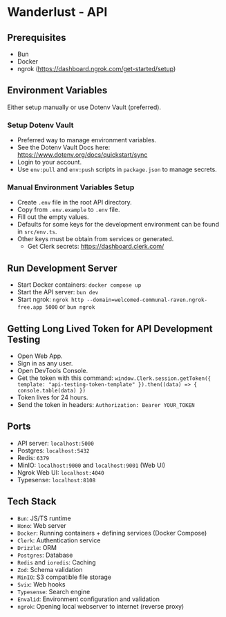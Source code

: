 # Wanderlust - API

## Prerequisites

- Bun
- Docker
- ngrok (https://dashboard.ngrok.com/get-started/setup)

## Environment Variables

Either setup manually or use Dotenv Vault (preferred).

### Setup Dotenv Vault

- Preferred way to manage environment variables.
- See the Dotenv Vault Docs here: https://www.dotenv.org/docs/quickstart/sync
- Login to your account.
- Use `env:pull` and `env:push` scripts in `package.json` to manage secrets.

### Manual Environment Variables Setup

- Create `.env` file in the root API directory.
- Copy from `.env.example` to `.env` file.
- Fill out the empty values.
- Defaults for some keys for the development environment can be found in `src/env.ts`.
- Other keys must be obtain from services or generated.
  - Get Clerk secrets: https://dashboard.clerk.com/

## Run Development Server

- Start Docker containers: `docker compose up`
- Start the API server: `bun dev`
- Start ngrok: `ngrok http --domain=welcomed-communal-raven.ngrok-free.app 5000` or `bun ngrok`

## Getting Long Lived Token for API Development Testing

- Open Web App.
- Sign in as any user.
- Open DevTools Console.
- Get the token with this command: `window.Clerk.session.getToken({ template: "api-testing-token-template" }).then((data) => { console.table(data) })`
- Token lives for 24 hours.
- Send the token in headers: `Authorization: Bearer YOUR_TOKEN`

## Ports

- API server: `localhost:5000`
- Postgres: `localhost:5432`
- Redis: `6379`
- MinIO: `localhost:9000` and `localhost:9001` (Web UI)
- Ngrok Web UI: `localhost:4040`
- Typesense: `localhost:8108`

## Tech Stack

- `Bun`: JS/TS runtime
- `Hono`: Web server
- `Docker`: Running containers + defining services (Docker Compose)
- `Clerk`: Authentication service
- `Drizzle`: ORM
- `Postgres`: Database
- `Redis` and `ioredis`: Caching
- `Zod`: Schema validation
- `MinIO`: S3 compatible file storage
- `Svix`: Web hooks
- `Typesense`: Search engine
- `Envalid`: Environment configuration and validation
- `ngrok`: Opening local webserver to internet (reverse proxy)
